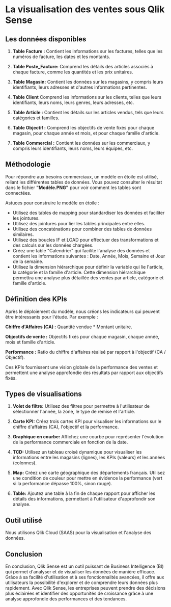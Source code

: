 # La visualisation des ventes sous Qlik Sense

## Les données disponibles 

1. **Table Facture :**
   Contient les informations sur les factures, telles que les numéros de facture, les dates et les montants.

2. **Table Poste_Facture:**
   Comprend les détails des articles associés à chaque facture, comme les quantités et les prix unitaires.
   
3. **Table Magasin:**
   Contient les données sur les magasins, y compris leurs identifiants, leurs adresses et d'autres informations pertinentes.

4. **Table Client**
   Comprend les informations sur les clients, telles que leurs identifiants, leurs noms, leurs genres, leurs adresses, etc.

5. **Table Article :**
   Contient les détails sur les articles vendus, tels que leurs catégories et familles.

6. **Table Objectif :**
   Comprend les objectifs de vente fixés pour chaque magasin, pour chaque année et mois, et pour chaque famille d'article.
   
7. **Table Commercial :**
   Contient les données sur les commerciaux, y compris leurs identifiants, leurs noms, leurs équipes, etc.

## Méthodologie

Pour répondre aux besoins commerciaux, un modèle en étoile est utilisé, reliant les différentes tables de données. Vous pouvez consulter le résultat dans le fichier **"Modèle.PNG"** pour voir comment les tables sont connectées.

Astuces pour construire le modèle en étoile :

- Utilisez des tables de mapping pour standardiser les données et faciliter les jointures.
- Utilisez des jointures pour lier les tables principales entre elles.
- Utilisez des concaténations pour combiner des tables de données similaires.
- Utilisez des boucles IF et LOAD pour effectuer des transformations et des calculs sur les données chargées.
- Créez une table "Calendrier" qui facilite l'analyse des données et contient les informations suivantes : Date, Année, Mois, Semaine et Jour de la semaine.
- Utilisez la dimension hiérarchique pour définir la variable qui lie l'article, la catégorie et la famille d'article. Cette dimension hiérarchique permettra une analyse plus détaillée des ventes par article, catégorie et famille d'article.
  
## Définition des KPIs

Après le déploiement du modèle, nous créons les indicateurs qui peuvent être intéressants pour l'étude. Par exemple :

**Chiffre d'Affaires (CA) :** Quantité vendue * Montant unitaire.

**Objectifs de vente :** Objectifs fixés pour chaque magasin, chaque année, mois et famille d'article.

**Performance :** Ratio du chiffre d'affaires réalisé par rapport à l'objectif (CA / Objectif).

Ces KPIs fournissent une vision globale de la performance des ventes et permettent une analyse approfondie des résultats par rapport aux objectifs fixés.

## Types de visualisations

   
1. **Volet de filtre:**
   Utilisez des filtres pour permettre à l'utilisateur de sélectionner l'année, la zone, le type de remise et l'article.

2. **Carte KPI:**
   Créez trois cartes KPI pour visualiser les informations sur le chiffre d'affaires (CA), l'objectif et la performance.

3. **Graphique en courbe:**
   Affichez une courbe pour représenter l'évolution de la performance commerciale en fonction de la date.
   
3. **TCD:**
   Utilisez un tableau croisé dynamique pour visualiser les informations entre les magasins (lignes), les KPIs (valeurs) et les années (colonnes).

5. **Map:**
   Créez une carte géographique des départements français. Utilisez une condition de couleur pour mettre en évidence la performance (vert si la performance dépasse 100%, sinon rouge).
   
7. **Table:**
   Ajoutez une table à la fin de chaque rapport pour afficher les détails des informations, permettant à l'utilisateur d'approfondir son analyse.

## Outil utilisé

Nous utilisons Qlik Cloud (SAAS) pour la visualisation et l'analyse des données.

## Conclusion 

En conclusion, Qlik Sense est un outil puissant de Business Intelligence (BI) qui permet d'analyser et de visualiser les données de manière efficace. Grâce à sa facilité d'utilisation et à ses fonctionnalités avancées, il offre aux utilisateurs la possibilité d'explorer et de comprendre leurs données plus rapidement. Avec Qlik Sense, les entreprises peuvent prendre des décisions plus éclairées et identifier des opportunités de croissance grâce à une analyse approfondie des performances et des tendances.
